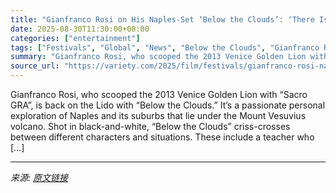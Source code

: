```yaml
---
title: "Gianfranco Rosi on His Naples-Set ‘Below the Clouds’: ‘There Is a Spirit of Civil Resistance’"
date: 2025-08-30T11:30:00+08:00
categories: ["entertainment"]
tags: ["Festivals", "Global", "News", "Below the Clouds", "Gianfranco Rosi", "Venice Film Festival"]
summary: "Gianfranco Rosi, who scooped the 2013 Venice Golden Lion with &#8220;Sacro GRA&#8221;, is back on the Lido with “Below the Clouds.” It&#8217;s a passionate personal exploration of Naples and its subur"
source_url: "https://variety.com/2025/film/festivals/gianfranco-rosi-naples-below-the-clouds-1236496967/"
---
```


Gianfranco Rosi, who scooped the 2013 Venice Golden Lion with &#8220;Sacro GRA&#8221;, is back on the Lido with “Below the Clouds.” It&#8217;s a passionate personal exploration of Naples and its suburbs that lie under the Mount Vesuvius volcano. Shot in black-and-white, &#8220;Below the Clouds&#8221; criss-crosses between different characters and situations. These include a teacher who [&#8230;]

---

*来源: [原文链接](https://variety.com/2025/film/festivals/gianfranco-rosi-naples-below-the-clouds-1236496967/)*
